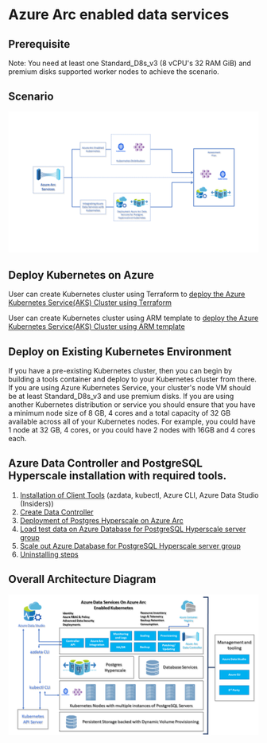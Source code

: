 # Azure Arc enabled data services 

## Prerequisite

Note: You need at least one Standard_D8s_v3 (8 vCPU's 32 RAM GiB) and premium disks supported worker nodes to achieve the scenario.

## Scenario

![alt text](assets/postgres-hyperscale-workflow.png)

## Deploy Kubernetes on Azure

User can create Kubernetes cluster using Terraform to [deploy the Azure Kubernetes Service(AKS) Cluster using Terraform](kubernetes-templates/azure/terraform/README.md)

User can create Kubernetes cluster using ARM template to [deploy the Azure Kubernetes Service(AKS) Cluster using ARM template](kubernetes-templates/azure/arm-template/README.md)

## Deploy on Existing Kubernetes Environment

If you have a pre-existing Kubernetes cluster, then you can begin by building a tools container and deploy to your Kubernetes cluster from there. If you are using Azure Kubernetes Service, your cluster's node VM should be at least Standard_D8s_v3 and use premium disks. If you are using another Kubernetes distribution or service you should ensure that you have a minimum node size of 8 GB, 4 cores and a total capacity of 32 GB available across all of your Kubernetes nodes. For example, you could have 1 node at 32 GB, 4 cores, or you could have 2 nodes with 16GB and 4 cores each.

## Azure Data Controller and PostgreSQL Hyperscale installation with required tools.

1. [Installation of Client Tools](docs/001-install-client-tools.md) (azdata, kubectl, Azure CLI, Azure Data Studio (Insiders))
2. [Create Data Controller](docs/002-create-data-controller.md)
3. [Deployment of Postgres Hyperscale on Azure Arc](docs/003-create-pghsaa-instance.md)
4. [Load test data on Azure Database for PostgreSQL Hyperscale server group](docs/004-load-test-data.md)
5. [Scale out Azure Database for PostgreSQL Hyperscale server group](docs/005-scale-out-pghsaa.md)
6. [Uninstalling steps](docs/006-uninstall-azure-arc.md)

## Overall Architecture Diagram


![alt text](assets/azuredataservices.png)
